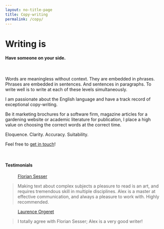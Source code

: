 ```yaml
---
layout: no-title-page
title: Copy-writing
permalink: /copy/
---
```


<style type="text/css">
   .tab { margin-left: 40px; }
</style>

<h1>Writing is
  <span
     class="txt-rotate"
     data-period="1000"
     data-rotate='[ "hard.", "difficult.", "challenging." ]'>
     </span>
</h1>
<script type="text/javascript" src="/assets/js/main.js" ></script>

<h4>Have someone on your side.</h4>

<br>

Words are meaningless without context. They are embedded in phrases. Phrases are embedded in sentences. 
And sentences in paragraphs. To write well is to write at each of these levels simultaneously. 

I am passionate about the English language and have a track record of exceptional copy-writing. 

Be it
marketing brochures for a software firm, magazine articles for a gardening website or academic 
literature for publication, I place a high value on choosing the correct words at the correct time.

Eloquence. Clarity. Accuracy. Suitability. 

Feel free to <a href="/contact/" title="Contact Alex">get in touch</a>! 

<br>

<h4>Testimonials</h4>

<a class="tab" href="https://florian.sesser.at/">Florian Sesser</a> 
<blockquote>
Making text about complex subjects a pleasure to read is an art, and requires tremendous skill in
multiple disciplines. Alex is a master at effective communication, and always a pleasure to work with. Highly
recommended.
</blockquote>

<a class="tab" href="https://www.plantura.garden/">Laurence Orgeret</a> 
<blockquote>
I totally agree with Florian Sesser; Alex is a very good writer!
</blockquote> 